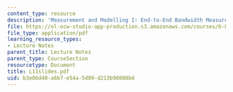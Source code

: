 ```yaml
---
content_type: resource
description: 'Measurement and Modelling I: End-to-End Bandwidth Measurements'
file: https://ol-ocw-studio-app-production.s3.amazonaws.com/courses/6-829-computer-networks-fall-2002/b3e86d40a6b7e54a5d89d213b98008bd_L11slides.pdf
file_type: application/pdf
learning_resource_types:
- Lecture Notes
parent_title: Lecture Notes
parent_type: CourseSection
resourcetype: Document
title: L11slides.pdf
uid: b3e86d40-a6b7-e54a-5d89-d213b98008bd
---
```

